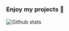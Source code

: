 ### Enjoy my projects 👋

![Github stats](https://github-readme-stats.vercel.app/api?username=neka-nat)
